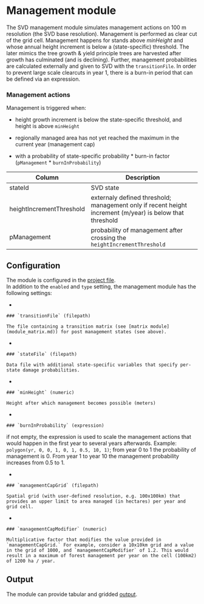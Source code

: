 # Management module

The SVD management module simulates management actions on 100 m resolution (the SVD base resolution). Management is performed as clear cut of the grid cell. Management happens for stands above *minHeight* and whose annual height increment is below a (state-specific) threshold. The later mimics the tree growth & yield principle trees are harvested after growth has culminated (and is declining). Further, management probabilities are calculated externally and given to SVD with the `transitionFile`. In order to prevent large scale clearcuts in year 1, there is a burn-in period that can be defined via an expression.

### Management actions

Management is triggered when:

-    height growth increment is below the state-specific threshold, and height is above `minHeight`

-   regionally managed area has not yet reached the maximum in the current year (management cap)

-   with a probability of state-specific probability \* burn-in factor (`pManagement` \* `burnInProbability`)

| Column                   | Description                                                                                              |
|----------------------|--------------------------------------------------|
| stateId                  | SVD state                                                                                                |
| heightIncrementThreshold | externaly defined threshold; management only if recent height increment (m/year) is below that threshold |
| pManagement              | probability of management after crossing the `heightIncrementThreshold`                                  |

## Configuration

The module is configured in the [project file](project_file.md).\
In addition to the `enabled` and `type` setting, the management module has the following settings:

-   

    ### `transitionFile` (filepath)

    The file containing a transition matrix (see [matrix module](module_matrix.md)) for post management states (see above).

-   

    ### `stateFile` (filepath)

    Data file with additional state-specific variables that specify per-state damage probabilities.

-   

    ### `minHeight` (numeric)

    Height after which management becomes possible (meters)

-   

    ### `burnInProbability` (expression)

if not empty, the expression is used to scale the management actions that would happen in the first year to several years afterwards. Example: `polygon(yr, 0, 0, 1, 0, 1, 0.5, 10, 1)`; from year 0 to 1 the probability of management is 0. From year 1 to year 10 the management probability increases from 0.5 to 1.

-   

    ### `managementCapGrid` (filepath)

    Spatial grid (with user-defined resolution, e.g. 100x100km) that provides an upper limit to area managed (in hectares) per year and grid cell.

-   

    ### `managementCapModifier` (numeric)

    Multiplicative factor that modifies the value provided in `managementCapGrid.` For example, consider a 10x10km grid and a value in the grid of 1000, and `managementCapModifier` of 1.2. This would result in a maximum of forest management per year on the cell (100km2) of 1200 ha / year.

## Output

The module can provide tabular and gridded [output](outputs.md#Management).
